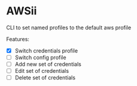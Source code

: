 # AWSii

CLI to set named profiles to the default aws profile

Features:
- [x] Switch credentials profile
- [ ] Switch config profile
- [ ] Add new set of credentials
- [ ] Edit set of credentials
- [ ] Delete set of credentials